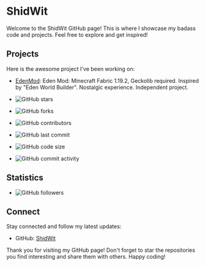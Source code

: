 # ShidWit

Welcome to the ShidWit GitHub page! This is where I showcase my badass code and projects. Feel free to explore and get inspired!

## Projects

Here is the awesome project I've been working on:

- [EdenMod](https://github.com/ShidWit/EdenMod): Eden Mod: Minecraft Fabric 1.19.2, Geckolib required. Inspired by "Eden World Builder". Nostalgic experience. Independent project. 

- ![GitHub stars](https://img.shields.io/github/stars/ShidWit/EdenMod?style=social)

- ![GitHub forks](https://img.shields.io/github/forks/ShidWit/EdenMod?style=social)

- ![GitHub contributors](https://img.shields.io/github/contributors/ShidWit/EdenMod)

- ![GitHub last commit](https://img.shields.io/github/last-commit/ShidWit/EdenMod)

- ![GitHub code size](https://img.shields.io/github/languages/code-size/ShidWit/EdenMod)

- ![GitHub commit activity](https://img.shields.io/github/commit-activity/y/ShidWit/EdenMod)

## Statistics

- ![GitHub followers](https://img.shields.io/github/followers/ShidWit?style=social)

## Connect

Stay connected and follow my latest updates:

- GitHub: [ShidWit](https://github.com/ShidWit)

Thank you for visiting my GitHub page! Don't forget to star the repositories you find interesting and share them with others. Happy coding!
